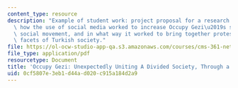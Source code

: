 ```yaml
---
content_type: resource
description: "Example of student work: project proposal for a research paper to examine\
  \ how the use of social media worked to increase Occupy Gezi\u2019s stamina as a\
  \ social movement, and in what way it worked to bring together protesters from multiple\
  \ facets of Turkish society."
file: https://ol-ocw-studio-app-qa.s3.amazonaws.com/courses/cms-361-networked-social-movements-media-mobilization-spring-2014/0cf5807e3eb1d44ad020c915a184d2a9_MITCMS_361S14_RevOsetBabur.pdf
file_type: application/pdf
resourcetype: Document
title: 'Occupy Gezi: Unexpectedly Uniting A Divided Society, Through a Single Hashtag'
uid: 0cf5807e-3eb1-d44a-d020-c915a184d2a9
---
```

